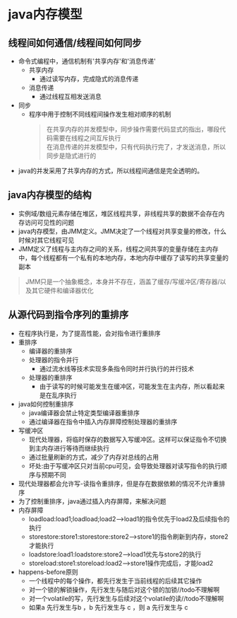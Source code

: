# java内存模型
## 线程间如何通信/线程间如何同步
* 命令式编程中，通信机制有'共享内存'和'消息传递'
    * 共享内存
        * 通过读写内存，完成隐式的消息传递
    * 消息传递
        * 通过线程互相发送消息
* 同步
    * 程序中用于控制不同线程间操作发生相对顺序的机制
        > 在共享内存的并发模型中，同步操作需要代码显式的指出，哪段代码需要在线程之间互斥执行  
    在消息传递的并发模型中，只有代码执行完了，才发送消息，所以同步是隐式进行的  
* java的并发采用了共享内存的方式，所以线程间通信是完全透明的。

## java内存模型的结构
* 实例域/数组元素存储在堆区，堆区线程共享，非线程共享的数据不会存在内存访问可见性的问题
* java内存模型，由JMM定义。JMM决定了一个线程对共享变量的修改，什么时候对其它线程可见
* JMM定义了线程与主内存之间的关系，线程之间共享的变量存储在主内存中，每个线程都有一个私有的本地内存，本地内存中缓存了读写的共享变量的副本
> JMM只是一个抽象概念，本身并不存在，涵盖了缓存/写缓冲区/寄存器/以及其它硬件和编译器优化

## 从源代码到指令序列的重排序
* 在程序执行是，为了提高性能，会对指令进行重排序
* 重排序
    * 编译器的重排序
    * 处理器的指令并行
        * 通过流水线等技术实现多条指令同时并行执行的并行技术
    * 处理器的重排序
        * 由于读写的时候可能发生在缓冲区，可能发生在主内存，所以看起来是在乱序执行
* java如何控制重排序
    * java编译器会禁止特定类型编译器重排序
    * 通过编译器在指令中插入内存屏障控制处理器的重排序
* 写缓冲区
    * 现代处理器，将临时保存的数据写入写缓冲区。这样可以保证指令不切换到主内存进行等待而继续执行
    * 通过批量刷新的方式，减少了内存对总线的占用
    * 坏处:由于写缓冲区只对当前cpu可见，会导致处理器对读写指令的执行顺序与预期不同
* 现代处理器都会允许写-读指令重排序，但是存在数据依赖的情况不允许重排序
* 为了控制重排序，java通过插入内存屏障，来解决问题
* 内存屏障
    * loadload:load1;loadload;load2-->load1的指令优先于load2及后续指令的执行
    * storestore:store1:storestore:store2-->store1的指令刷新到内存，store2才能执行
    * loadstore:load1:loadstore:store2-->load1优先与store2的执行
    * storeload:store1:storeload:load2-->store1操作完成后，才能load2
* happens-before原则
    * 一个线程中的每个操作，都先行发生于当前线程的后续其它操作
    * 对一个锁的解锁操作，先行发生与随后对这个锁的加锁//todo不理解啊
    * 对一个volatile的写，先行发生与后续对这个volatile的读//todo不理解啊
    * 如果a 先行发生与b ，b 先行发生与 c ，则 a 先行发生与 c
